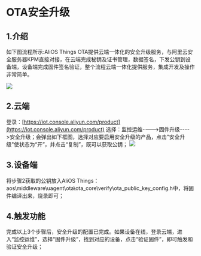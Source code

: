 # OTA安全升级
## 1.介绍
如下图流程所示:AliOS Things OTA提供云端一体化的安全升级服务，与阿里云安全服务器KPM直接对接，在云端完成秘钥及证书管理，数据签名，下发公钥到设备端，设备端完成固件签名验证，整个流程云端一体化提供服务，集成开发及操作非常简单。

![](https://gw.alicdn.com/tfs/TB1ungGhuH2gK0jSZFEXXcqMpXa-808-654.png)
## 2.云端
登录：[https://iot.console.aliyun.com/product](https://iot.console.aliyun.com/product)
选择：监控运维---->固件升级---->安全升级；会弹出如下框图，选择对应要启用安全升级的产品，点击"安全升级"使状态为“开”，并点击“复制”，既可以获取公钥；
![](https://gw.alicdn.com/tfs/TB1Zo3IhuH2gK0jSZJnXXaT1FXa-940-809.png)

## 3.设备端
将步骤2获取的公钥放入AliOS Things：aos\middleware\uagent\ota\ota_core\verify\ota_public_key_config.h中，将固件编译出来，烧录即可；
## 4.触发功能
完成以上3个步骤后，安全升级的配置已完成。如果设备在线，登录云端，进入“监控运维”，选择“固件升级”，找到对应的设备，点击“验证固件”，即可触发和验证安全升级；
